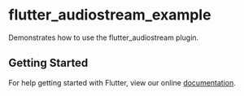 # flutter_audiostream_example

Demonstrates how to use the flutter_audiostream plugin.

## Getting Started

For help getting started with Flutter, view our online
[documentation](http://flutter.io/).

